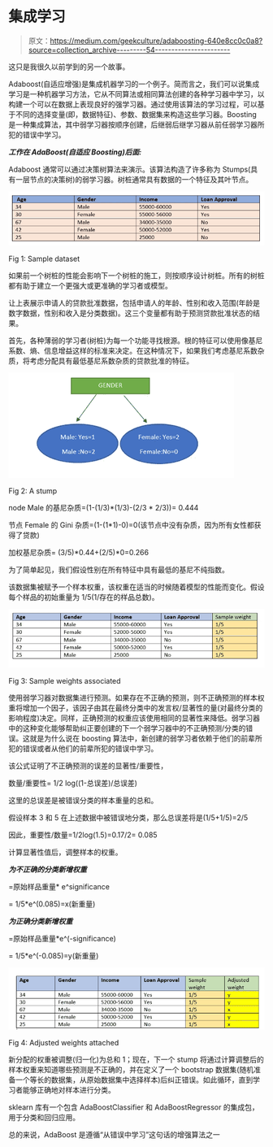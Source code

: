 # 集成学习

> 原文：<https://medium.com/geekculture/adaboosting-640e8cc0c0a8?source=collection_archive---------54----------------------->

这只是我很久以前学到的另一个故事。

Adaboost(自适应增强)是集成机器学习的一个例子。简而言之，我们可以说集成学习是一种机器学习方法，它从不同算法或相同算法创建的各种学习器中学习，以构建一个可以在数据上表现良好的强学习器。通过使用该算法的学习过程，可以基于不同的选择变量(即，数据特征)、参数、数据集来构造这些学习器。Boosting 是一种集成算法，其中弱学习器按顺序创建，后继弱后继学习器从前任弱学习器所犯的错误中学习。

***工作在 AdaBoost(自适应 Boosting)后面:***

Adaboost 通常可以通过决策树算法来演示。该算法构造了许多称为 Stumps(具有一层节点的决策树)的弱学习器。树桩通常具有数据的一个特征及其叶节点。

![](img/9c030e228f485a96e8ae27471b7daaa9.png)

Fig 1: Sample dataset

如果前一个树桩的性能会影响下一个树桩的施工，则按顺序设计树桩。所有的树桩都有助于建立一个更强大或更准确的学习者或模型。

让上表展示申请人的贷款批准数据，包括申请人的年龄、性别和收入范围(年龄是数字数据，性别和收入是分类数据)。这三个变量都有助于预测贷款批准状态的结果。

首先，各种薄弱的学习者(树桩)为每一个功能寻找根源。根的特征可以使用像基尼系数、熵、信息增益这样的标准来决定。在这种情况下，如果我们考虑基尼系数杂质，将考虑分配具有最低基尼系数杂质的贷款批准的特征。

![](img/a2b2991880ab04fb3b14eb51d9eedfe9.png)

Fig 2: A stump

node Male 的基尼杂质=(1-(1/3)*(1/3)-(2/3 * 2/3))= 0.444

节点 Female 的 Gini 杂质=(1-(1*1)-0)=0(该节点中没有杂质，因为所有女性都获得了贷款)

加权基尼杂质= (3/5)*0.44+(2/5)*0=0.266

为了简单起见，我们假设性别在所有特征中具有最低的基尼不纯指数。

该数据集被赋予一个样本权重，该权重在适当的时候随着模型的性能而变化。假设每个样品的初始重量为 1/5(1/存在的样品总数)。

![](img/c8523b2a2ece8d8804b2cb48c62be716.png)

Fig 3: Sample weights associated

使用弱学习器对数据集进行预测。如果存在不正确的预测，则不正确预测的样本权重将增加一个因子，该因子由其在最终分类中的发言权/显著性的量(对最终分类的影响程度)决定。同样，正确预测的权重应该使用相同的显著性来降低。弱学习器中的这种变化能够帮助纠正要创建的下一个弱学习器中的不正确预测/分类的错误。这就是为什么说在 boosting 算法中，新创建的弱学习者依赖于他们的前辈所犯的错误或者从他们的前辈所犯的错误中学习。

该公式证明了不正确预测的误差的显著性/重要性，

数量/重要性= 1/2 log((1-总误差)/总误差)

这里的总误差是被错误分类的样本重量的总和。

假设样本 3 和 5 在上述数据中被错误地分类，那么总误差将是(1/5+1/5)=2/5

因此，重要性/数量=1/2log(1.5)=0.17/2= 0.085

计算显著性值后，调整样本的权重。

***为不正确的分类新增权重***

=原始样品重量* e^significance

= 1/5*e^(0.085)=x(新重量)

***为正确分类新增权重***

=原始样品重量*e^(-significance)

= 1/5*e^(-0.085)=y(新重量)

![](img/4c04f053316ed3ea126828f89ebdb012.png)

Fig 4: Adjusted weights attached

新分配的权重被调整(归一化)为总和 1；现在，下一个 stump 将通过计算调整后的样本权重来知道哪些预测是不正确的，并在定义了一个 bootstrap 数据集(随机准备一个等长的数据集，从原始数据集中选择样本)后纠正错误。如此循环，直到学习者能够正确地对样本进行分类。

sklearn 库有一个包含 AdaBoostClassifier 和 AdaBoostRegressor 的集成包，用于分类和回归应用。

总的来说，AdaBoost 是遵循“从错误中学习”这句话的增强算法之一